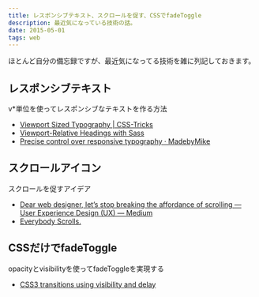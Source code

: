 ```yaml
---
title: レスポンシブテキスト、スクロールを促す、CSSでfadeToggle
description: 最近気になっている技術の話。
date: 2015-05-01
tags: web
---
```


ほとんど自分の備忘録ですが、最近気になってる技術を雑に列記しておきます。


## レスポンシブテキスト

v*単位を使ってレスポンシブなテキストを作る方法

* [Viewport Sized Typography \| CSS-Tricks](https://css-tricks.com/viewport-sized-typography/)
* [Viewport-Relative Headings with Sass](http://sassbreak.com/viewport-relative-headings-with-sass/)
* [Precise control over responsive typography &middot; MadebyMike](http://madebymike.com.au/writing/precise-control-responsive-typography/)


## スクロールアイコン

スクロールを促すアイデア

* [Dear web designer, let’s stop breaking the affordance of scrolling — User Experience Design (UX) — Medium](https://medium.com/user-experience-design-1/dear-web-designer-let-s-stop-breaking-the-affordance-of-scrolling-fe8bf258df7b)
* [Everybody Scrolls.](http://www.hugeinc.com/ideas/perspective/everybody-scrolls)


## CSSだけでfadeToggle

opacityとvisibilityを使ってfadeToggleを実現する

* [CSS3 transitions using visibility and delay](http://www.greywyvern.com/?post=337)

